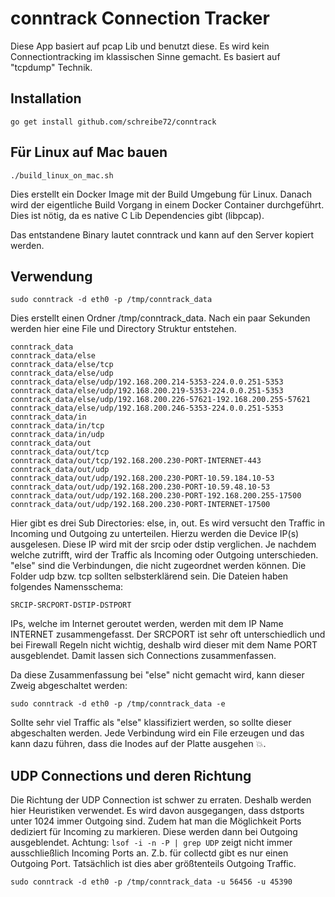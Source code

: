 # conntrack Connection Tracker
Diese App basiert auf pcap Lib und benutzt diese. Es wird kein Connectiontracking im klassischen
Sinne gemacht. Es basiert auf "tcpdump" Technik.

## Installation

```
go get install github.com/schreibe72/conntrack
```

## Für Linux auf Mac bauen

```
./build_linux_on_mac.sh
``` 
Dies erstellt ein Docker Image mit der Build Umgebung für Linux. Danach wird der eigentliche Build
Vorgang in einem Docker Container durchgeführt. Dies ist nötig, da es native C Lib Dependencies gibt (libpcap).

Das entstandene Binary lautet conntrack und kann auf den Server kopiert werden.

## Verwendung

```
sudo conntrack -d eth0 -p /tmp/conntrack_data
```

Dies erstellt einen Ordner /tmp/conntrack_data. Nach ein paar Sekunden werden hier eine File und Directory Struktur
entstehen.

```
conntrack_data
conntrack_data/else
conntrack_data/else/tcp
conntrack_data/else/udp
conntrack_data/else/udp/192.168.200.214-5353-224.0.0.251-5353
conntrack_data/else/udp/192.168.200.219-5353-224.0.0.251-5353
conntrack_data/else/udp/192.168.200.226-57621-192.168.200.255-57621
conntrack_data/else/udp/192.168.200.246-5353-224.0.0.251-5353
conntrack_data/in
conntrack_data/in/tcp
conntrack_data/in/udp
conntrack_data/out
conntrack_data/out/tcp
conntrack_data/out/tcp/192.168.200.230-PORT-INTERNET-443
conntrack_data/out/udp
conntrack_data/out/udp/192.168.200.230-PORT-10.59.184.10-53
conntrack_data/out/udp/192.168.200.230-PORT-10.59.48.10-53
conntrack_data/out/udp/192.168.200.230-PORT-192.168.200.255-17500
conntrack_data/out/udp/192.168.200.230-PORT-INTERNET-17500
```

Hier gibt es drei Sub Directories: else, in, out. Es wird versucht den Traffic in Incoming und Outgoing
zu unterteilen. Hierzu werden die Device IP(s) ausgelesen. Diese IP wird mit der srcip oder dstip verglichen. 
Je nachdem welche zutrifft, wird der Traffic als Incoming oder Outgoing unterschieden. "else" sind die Verbindungen,
die nicht zugeordnet werden können. 
Die Folder udp bzw. tcp sollten selbsterklärend sein. Die Dateien haben folgendes Namensschema:
```
SRCIP-SRCPORT-DSTIP-DSTPORT
```
IPs, welche im Internet geroutet werden, werden mit dem IP Name INTERNET zusammengefasst. Der SRCPORT ist sehr oft unterschiedlich
und bei Firewall Regeln nicht wichtig, deshalb wird dieser mit dem Name PORT ausgeblendet. Damit lassen sich Connections zusammenfassen.

Da diese Zusammenfassung bei "else" nicht gemacht wird, kann dieser Zweig abgeschaltet werden:
```
sudo conntrack -d eth0 -p /tmp/conntrack_data -e 
```
Sollte sehr viel Traffic als "else" klassifiziert werden, so sollte dieser abgeschalten werden. Jede Verbindung wird ein
File erzeugen und das kann dazu führen, dass die Inodes auf der Platte ausgehen :boom:.

## UDP Connections und deren Richtung

Die Richtung der UDP Connection ist schwer zu erraten. Deshalb werden hier Heuristiken verwendet.
Es wird davon ausgegangen, dass dstports unter 1024 immer Outgoing sind. Zudem hat man die Möglichkeit
Ports dediziert für Incoming zu markieren. Diese werden dann bei Outgoing ausgeblendet. Achtung:
`lsof -i -n -P | grep UDP` zeigt nicht immer ausschließlich Incoming Ports an. Z.b. für collectd gibt es nur einen Outgoing Port.
Tatsächlich ist dies aber größtenteils Outgoing Traffic.

```
sudo conntrack -d eth0 -p /tmp/conntrack_data -u 56456 -u 45390
```
